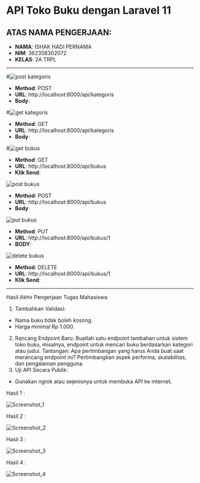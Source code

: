 # API Toko Buku dengan Laravel 11

## ATAS NAMA PENGERJAAN:
- **NAMA**: ISHAK HADI PERNAMA
- **NIM**: 362358302072
- **KELAS**: 2A TRPL

-------------------------------

#![post kategoris](https://github.com/user-attachments/assets/9b8b4cde-b866-430b-8f0e-262dae601a25)
- **Method**: POST
- **URL**: http://localhost:8000/api/kategoris
- **Body**:

#![get kategoris](https://github.com/user-attachments/assets/af244d2d-2cc7-48e9-b063-782adadcf1cd)
- **Method**: GET
- **URL**: http://localhost:8000/api/kategoris
- **Body**:

#![get bukus](https://github.com/user-attachments/assets/87cbeccd-c1a1-4e2f-9cf8-8a00a1b53c02)
- **Method**: GET
- **URL**: http://localhost:8000/api/bukus
- **Klik Send**:

![post bukus](https://github.com/user-attachments/assets/5dcf8e86-ccb1-4184-a24e-ac1b4b94df4a)
- **Method**: POST
- **URL**: http://localhost:8000/api/bukus
- **Body**:

![put bukus](https://github.com/user-attachments/assets/fd8f150b-b9ae-4417-9c8e-3f511fee8848)
- **Method**: PUT
- **URL**: http://localhost:8000/api/bukus/1
- **BODY**:

![delete bukus](https://github.com/user-attachments/assets/b1923f83-a893-49a1-993f-eaa22d840805)

- **Method**: DELETE
- **URL**: http://localhost:8000/api/bukus/1
- **Klik Send**:

-------------------------------------

Hasil Akhir Pengerjaan Tugas Mahasiswa
1.	Tambahkan Validasi:
-	Nama buku tidak boleh kosong.
-	Harga minimal Rp 1.000.
2.	Rancang Endpoint Baru:
Buatlah satu endpoint tambahan untuk sistem toko buku, misalnya, endpoint untuk mencari buku berdasarkan kategori atau judul. Tantangan: Apa pertimbangan yang harus Anda buat saat merancang endpoint ini? Pertimbangkan aspek performa, skalabilitas, dan pengalaman pengguna.
3.	Uji API Secara Publik:
-	Gunakan ngrok atau sejenisnya untuk membuka API ke internet.


Hasil 1 :

![Screenshot_1](https://github.com/user-attachments/assets/3384e428-0e38-495e-84dd-960ada57e676)

Hasil 2 :

![Screenshot_2](https://github.com/user-attachments/assets/afe0431c-0c66-4335-923b-c43f3de45858)

Hasil 3 :

![Screenshot_3](https://github.com/user-attachments/assets/a4d77b13-eb71-42b4-bf4a-dd12ecdec32b)

Hasil 4 :

![Screenshot_4](https://github.com/user-attachments/assets/0b7b1454-f40d-4f65-9b63-b25873271a58)



